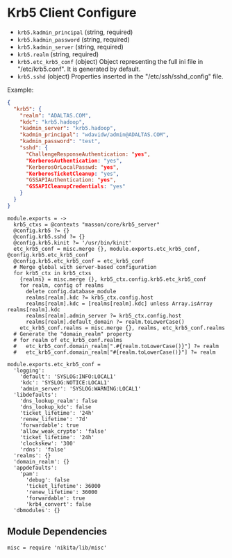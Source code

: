 
# Krb5 Client Configure

*   `krb5.kadmin_principal` (string, required)
*   `krb5.kadmin_password` (string, required)
*   `krb5.kadmin_server` (string, required)
*   `krb5.realm` (string, required)
*   `krb5.etc_krb5_conf` (object)
    Object representing the full ini file in "/etc/krb5.conf". It is
    generated by default.
*   `krb5.sshd` (object)
    Properties inserted in the "/etc/ssh/sshd_config" file.

Example:
```json
{
  "krb5": {
    "realm": "ADALTAS.COM",
    "kdc": "krb5.hadoop",
    "kadmin_server": "krb5.hadoop",
    "kadmin_principal": "wdavidw/admin@ADALTAS.COM",
    "kadmin_password": "test",
    "sshd": {
      "ChallengeResponseAuthentication: "yes",
      "KerberosAuthentication: "yes",
      "KerberosOrLocalPasswd: "yes",
      "KerberosTicketCleanup: "yes",
      "GSSAPIAuthentication: "yes",
      "GSSAPICleanupCredentials: "yes"
    }
  }
}
```

    module.exports = ->
      krb5_ctxs = @contexts "masson/core/krb5_server"
      @config.krb5 ?= {}
      @config.krb5.sshd ?= {}
      @config.krb5.kinit ?= '/usr/bin/kinit'
      etc_krb5_conf = misc.merge {}, module.exports.etc_krb5_conf, @config.krb5.etc_krb5_conf
      @config.krb5.etc_krb5_conf = etc_krb5_conf
      # Merge global with server-based configuration
      for krb5_ctx in krb5_ctxs
        {realms} = misc.merge {}, krb5_ctx.config.krb5.etc_krb5_conf
        for realm, config of realms
          delete config.database_module
          realms[realm].kdc ?= krb5_ctx.config.host
          realms[realm].kdc = [realms[realm].kdc] unless Array.isArray realms[realm].kdc
          realms[realm].admin_server ?= krb5_ctx.config.host
          realms[realm].default_domain ?= realm.toLowerCase()
        etc_krb5_conf.realms = misc.merge {}, realms, etc_krb5_conf.realms
      # Generate the "domain_realm" property
      # for realm of etc_krb5_conf.realms
      #   etc_krb5_conf.domain_realm[".#{realm.toLowerCase()}"] ?= realm
      #   etc_krb5_conf.domain_realm["#{realm.toLowerCase()}"] ?= realm

    module.exports.etc_krb5_conf =
      'logging':
        'default': 'SYSLOG:INFO:LOCAL1'
        'kdc': 'SYSLOG:NOTICE:LOCAL1'
        'admin_server': 'SYSLOG:WARNING:LOCAL1'
      'libdefaults':
        'dns_lookup_realm': false
        'dns_lookup_kdc': false
        'ticket_lifetime': '24h'
        'renew_lifetime': '7d'
        'forwardable': true
        'allow_weak_crypto': 'false'
        'ticket_lifetime': '24h'
        'clockskew': '300'
        'rdns': 'false'
      'realms': {}
      'domain_realm': {}
      'appdefaults':
        'pam':
          'debug': false
          'ticket_lifetime': 36000
          'renew_lifetime': 36000
          'forwardable': true
          'krb4_convert': false
      'dbmodules': {}
        
## Module Dependencies

    misc = require 'nikita/lib/misc'
